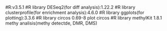 #R:v3.5.1
#R library DESeq2(for diff analysis):1.22.2
#R library clusterprofile(for enrichment analysis):4.6.0
#R library ggplots(for plotting):3.3.6
#R library circos	0.69-8	plot circos
#R library methylKit	1.8.1	methy analisis(methy detectde, DMR, DMS)